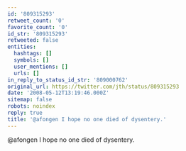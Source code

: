 ```yaml
---
id: '809315293'
retweet_count: '0'
favorite_count: '0'
id_str: '809315293'
retweeted: false
entities:
  hashtags: []
  symbols: []
  user_mentions: []
  urls: []
in_reply_to_status_id_str: '809000762'
original_url: https://twitter.com/jth/status/809315293
date: '2008-05-12T13:19:46.000Z'
sitemap: false
robots: noindex
reply: true
title: '@afongen I hope no one died of dysentery.'
---
```


@afongen I hope no one died of dysentery.